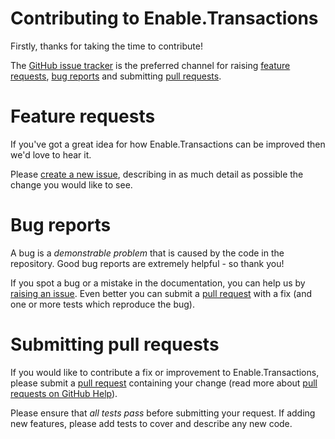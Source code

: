 # Contributing to Enable.Transactions

Firstly, thanks for taking the time to contribute!

The [GitHub issue tracker] is the preferred channel for raising
[feature requests], [bug reports] and submitting [pull requests].

# Feature requests

If you've got a great idea for how Enable.Transactions can be
improved then we'd love to hear it.

Please [create a new issue][raising an issue], describing in as much
detail as possible the change you would like to see.

# Bug reports

A bug is a *demonstrable problem* that is caused by the code in the repository.
Good bug reports are extremely helpful - so thank you!

If you spot a bug or a mistake in the documentation, you can help us by
[raising an issue]. Even better you can submit a [pull request][pull requests]
with a fix (and one or more tests which reproduce the bug).

# Submitting pull requests

If you would like to contribute a fix or improvement to
Enable.Transactions, please submit a [pull request][pull requests]
containing your change (read more about [pull requests on GitHub Help]).

Please ensure that *all tests pass* before submitting your request.
If adding new features, please add tests to cover and describe any new code.

[feature requests]: #feature-requests
[bug reports]: #bug-reports
[pull requests]: #submitting-pull-requests
[GitHub issue tracker]: https://github.com/EnableSoftware/Enable.Transactions/issues
[raising an issue]: https://github.com/EnableSoftware/Enable.Transactions/issues/new
[pull requests on GitHub Help]: https://help.github.com/articles/about-pull-requests/
